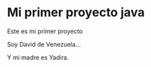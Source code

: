 # Mi primer proyecto java

Este es mi primer proyecto

Soy David de Venezuela...

Y mi madre es Yadira.
